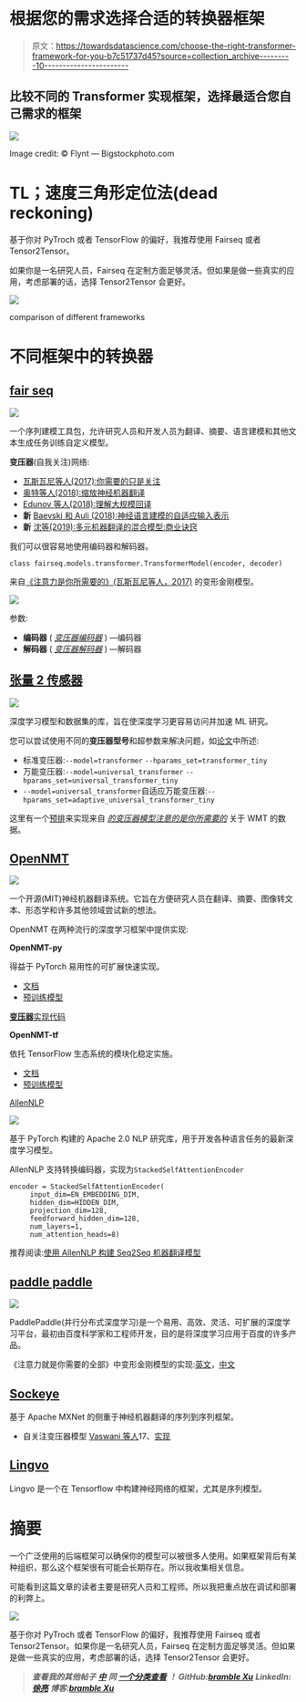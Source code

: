 # 根据您的需求选择合适的转换器框架

> 原文：<https://towardsdatascience.com/choose-the-right-transformer-framework-for-you-b7c51737d45?source=collection_archive---------10----------------------->

## 比较不同的 Transformer 实现框架，选择最适合您自己需求的框架

![](img/f30ebefe4cfcb0986e3b50b1b393d01d.png)

Image credit: © Flynt — Bigstockphoto.com

# TL；速度三角形定位法(dead reckoning)

基于你对 PyTroch 或者 TensorFlow 的偏好，我推荐使用 Fairseq 或者 Tensor2Tensor。

如果你是一名研究人员，Fairseq 在定制方面足够灵活。但如果是做一些真实的应用，考虑部署的话，选择 Tensor2Tensor 会更好。

![](img/52c1e2a4add994854aa733ec0ec84c83.png)

comparison of different frameworks

# 不同框架中的转换器

## [**fair seq**](https://github.com/pytorch/fairseq)

![](img/0ef66d60e7148fc1b3342542c50e1a55.png)

一个序列建模工具包，允许研究人员和开发人员为翻译、摘要、语言建模和其他文本生成任务训练自定义模型。

**变压器**(自我关注)网络:

*   [瓦斯瓦尼等人(2017):你需要的只是关注](https://arxiv.org/abs/1706.03762)
*   [奥特等人(2018):缩放神经机器翻译](https://github.com/pytorch/fairseq/blob/master/examples/scaling_nmt/README.md)
*   [Edunov 等人(2018):理解大规模回译](https://github.com/pytorch/fairseq/blob/master/examples/backtranslation/README.md)
*   **新** [Baevski 和 Auli (2018):神经语言建模的自适应输入表示](https://github.com/pytorch/fairseq/blob/master/examples/language_model/transformer_lm/README.md)
*   **新** [沈等(2019):多元机器翻译的混合模型:商业诀窍](https://github.com/pytorch/fairseq/blob/master/examples/translation_moe/README.md)

我们可以很容易地使用编码器和解码器。

```
class fairseq.models.transformer.TransformerModel(encoder, decoder)
```

来自[《注意力是你所需要的》(瓦斯瓦尼等人，2017)](https://arxiv.org/abs/1706.03762) 的变形金刚模型。

![](img/ec9afe9d089f86ab27b2b13bd839895b.png)

参数:

*   **编码器** ( [*变压器编码器*](https://fairseq.readthedocs.io/en/latest/models.html#fairseq.models.transformer.TransformerEncoder) ) —编码器
*   **解码器** ( [*变压器解码器*](https://fairseq.readthedocs.io/en/latest/models.html#fairseq.models.transformer.TransformerDecoder) ) —解码器

## [**张量 2 传感器**](https://github.com/tensorflow/tensor2tensor)

![](img/748913b01da0bc23646410dece3f19e7.png)

深度学习模型和数据集的库，旨在使深度学习更容易访问并加速 ML 研究。

您可以尝试使用不同的**变压器型号**和超参数来解决问题，如[论文](https://arxiv.org/abs/1812.02825)中所述:

*   标准变压器:`--model=transformer` `--hparams_set=transformer_tiny`
*   万能变压器:`--model=universal_transformer` `--hparams_set=universal_transformer_tiny`
*   `--model=universal_transformer`自适应万能变压器:`--hparams_set=adaptive_universal_transformer_tiny`

这里有一个[预排](https://github.com/tensorflow/tensor2tensor#walkthrough)来实现来自 [*的变压器模型注意的是你所需要的*](https://arxiv.org/abs/1706.03762) 关于 WMT 的数据。

## [**OpenNMT**](http://opennmt.net/)

![](img/ac0004aef2cb575bd1cb8f41d6b41b72.png)

一个开源(MIT)神经机器翻译系统。它旨在方便研究人员在翻译、摘要、图像转文本、形态学和许多其他领域尝试新的想法。

OpenNMT 在两种流行的深度学习框架中提供实现:

**OpenNMT-py**

得益于 PyTorch 易用性的可扩展快速实现。

*   [文档](http://opennmt.net/OpenNMT-py)
*   [预训练模型](http://opennmt.net/Models-py)

[**变压器**实现代码](https://github.com/OpenNMT/OpenNMT-py/blob/master/onmt/decoders/transformer.py)

**OpenNMT-tf**

依托 TensorFlow 生态系统的模块化稳定实施。

*   [文档](http://opennmt.net/OpenNMT-tf)
*   [预训练模型](http://opennmt.net/Models-tf)

[AllenNLP](https://github.com/allenai/allennlp)

![](img/893d1c276283c6da8f68dc429e1a7715.png)

基于 PyTorch 构建的 Apache 2.0 NLP 研究库，用于开发各种语言任务的最新深度学习模型。

AllenNLP 支持转换编码器，实现为`StackedSelfAttentionEncoder`

```
encoder = StackedSelfAttentionEncoder(
     input_dim=EN_EMBEDDING_DIM,
     hidden_dim=HIDDEN_DIM,
     projection_dim=128,
     feedforward_hidden_dim=128,
     num_layers=1,
     num_attention_heads=8)
```

推荐阅读:[使用 AllenNLP 构建 Seq2Seq 机器翻译模型](http://www.realworldnlpbook.com/blog/building-seq2seq-machine-translation-models-using-allennlp.html)

## [paddle paddle](https://github.com/PaddlePaddle/Paddle)

![](img/7931a3ef64e34dd14a721ee66510d58a.png)

PaddlePaddle(并行分布式深度学习)是一个易用、高效、灵活、可扩展的深度学习平台，最初由百度科学家和工程师开发，目的是将深度学习应用于百度的许多产品。

《注意力就是你需要的全部》中变形金刚模型的实现:[英文](https://github.com/PaddlePaddle/models/tree/develop/PaddleNLP/neural_machine_translation/transformer)，[中文](http://paddlepaddle.org/documentation/models/en/1.3/fluid/PaddleNLP/neural_machine_translation/transformer/README_cn.html)

## [**Sockeye**](https://github.com/awslabs/sockeye)

基于 Apache MXNet 的侧重于神经机器翻译的序列到序列框架。

*   自关注变压器模型 [Vaswani 等人](https://arxiv.org/abs/1706.03762)17、[实现](https://github.com/awslabs/sockeye/blob/2f44099cd4f488bd8d348d74e9ae85095f72501e/sockeye/transformer.py)

## [Lingvo](https://github.com/tensorflow/lingvo)

Lingvo 是一个在 Tensorflow 中构建神经网络的框架，尤其是序列模型。

# 摘要

一个广泛使用的后端框架可以确保你的模型可以被很多人使用。如果框架背后有某种组织，那么这个框架很有可能会长期存在。所以我收集相关信息。

可能看到这篇文章的读者主要是研究人员和工程师。所以我把重点放在调试和部署的利弊上。

![](img/52c1e2a4add994854aa733ec0ec84c83.png)

基于你对 PyTroch 或者 TensorFlow 的偏好，我推荐使用 Fairseq 或者 Tensor2Tensor。如果你是一名研究人员，Fairseq 在定制方面足够灵活。但如果是做一些真实的应用，考虑部署的话，选择 Tensor2Tensor 会更好。

> ***查看我的其他帖子*** [***中***](https://medium.com/@bramblexu) ***同*** [***一个分类查看***](https://bramblexu.com/posts/eb7bd472/) ***！
> GitHub:***[***bramble Xu***](https://github.com/BrambleXu) ***LinkedIn:***[***徐亮***](https://www.linkedin.com/in/xu-liang-99356891/) ***博客:***[***bramble Xu***](https://bramblexu.com)